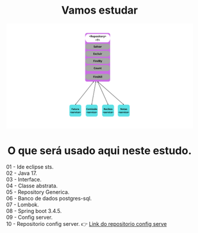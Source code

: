 <h1 align="center"> 
  Vamos estudar  
</h1>

<p align="center">
  <img src="https://github.com/EduardoNofre/estudo-jpa-generics/blob/main/repositoryGenerico.png" alt="Sublime's custom image"/>  
</p>

<h1 align="center">
   O que será usado aqui neste estudo.
</h1>

01 - Ide eclipse sts.<br>
02 - Java 17.<br>
03 - Interface.<br>
04 - Classe abstrata.<br>
05 - Repository Generica.<br>
06 - Banco de dados postgres-sql.<br>
07 - Lombok.<br>
08 - Spring boot 3.4.5.<br>
09 - Config server.<br>
10 - Repositorio config server. 👉 [Link do repositorio config serve](https://github.com/EduardoNofre/config-server-portal-noticias)<br>

